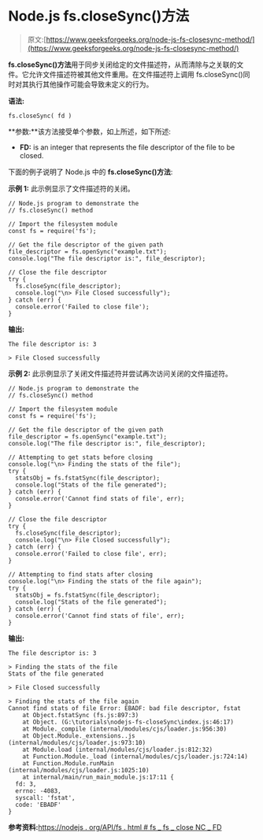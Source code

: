 # Node.js fs.closeSync()方法

> 原文:[https://www.geeksforgeeks.org/node-js-fs-closesync-method/](https://www.geeksforgeeks.org/node-js-fs-closesync-method/)

**fs.closeSync()方法**用于同步关闭给定的文件描述符，从而清除与之关联的文件。它允许文件描述符被其他文件重用。在文件描述符上调用 fs.closeSync()同时对其执行其他操作可能会导致未定义的行为。

**语法:**

```
fs.closeSync( fd )
```

**参数:**该方法接受单个参数，如上所述，如下所述:

*   **FD:** is an integer that represents the file descriptor of the file to be closed.

下面的例子说明了 Node.js 中的 **fs.closeSync()方法**:

**示例 1:** 此示例显示了文件描述符的关闭。

```
// Node.js program to demonstrate the
// fs.closeSync() method

// Import the filesystem module
const fs = require('fs');

// Get the file descriptor of the given path
file_descriptor = fs.openSync("example.txt");
console.log("The file descriptor is:", file_descriptor);

// Close the file descriptor
try {
  fs.closeSync(file_descriptor);
  console.log("\n> File Closed successfully");
} catch (err) {
  console.error('Failed to close file');
}
```

**输出:**

```
The file descriptor is: 3

> File Closed successfully
```

**示例 2:** 此示例显示了关闭文件描述符并尝试再次访问关闭的文件描述符。

```
// Node.js program to demonstrate the
// fs.closeSync() method

// Import the filesystem module
const fs = require('fs');

// Get the file descriptor of the given path
file_descriptor = fs.openSync("example.txt");
console.log("The file descriptor is:", file_descriptor);

// Attempting to get stats before closing
console.log("\n> Finding the stats of the file");
try {
  statsObj = fs.fstatSync(file_descriptor);
  console.log("Stats of the file generated");
} catch (err) {
  console.error('Cannot find stats of file', err);
}

// Close the file descriptor
try {
  fs.closeSync(file_descriptor);
  console.log("\n> File Closed successfully");
} catch (err) {
  console.error('Failed to close file', err);
}

// Attempting to find stats after closing
console.log("\n> Finding the stats of the file again");
try {
  statsObj = fs.fstatSync(file_descriptor);
  console.log("Stats of the file generated");
} catch (err) {
  console.error('Cannot find stats of file', err);
}
```

**输出:**

```
The file descriptor is: 3

> Finding the stats of the file
Stats of the file generated

> File Closed successfully

> Finding the stats of the file again
Cannot find stats of file Error: EBADF: bad file descriptor, fstat
    at Object.fstatSync (fs.js:897:3)
    at Object. (G:\tutorials\nodejs-fs-closeSync\index.js:46:17)
    at Module._compile (internal/modules/cjs/loader.js:956:30)
    at Object.Module._extensions..js (internal/modules/cjs/loader.js:973:10)
    at Module.load (internal/modules/cjs/loader.js:812:32)
    at Function.Module._load (internal/modules/cjs/loader.js:724:14)
    at Function.Module.runMain (internal/modules/cjs/loader.js:1025:10)
    at internal/main/run_main_module.js:17:11 {
  fd: 3,
  errno: -4083,
  syscall: 'fstat',
  code: 'EBADF'
}
```

**参考资料:**[https://nodejs . org/API/fs . html # fs _ fs _ close NC _ FD](https://nodejs.org/api/fs.html#fs_fs_closesync_fd)
